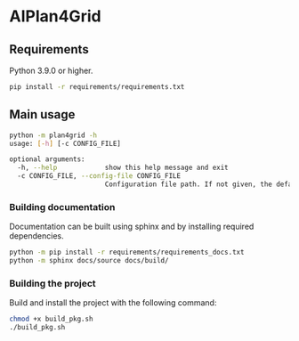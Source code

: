 # AIPlan4Grid

## Requirements

Python 3.9.0 or higher.

```bash
pip install -r requirements/requirements.txt
```

## Main usage

```bash
python -m plan4grid -h
usage: [-h] [-c CONFIG_FILE]

optional arguments:
  -h, --help            show this help message and exit
  -c CONFIG_FILE, --config-file CONFIG_FILE
                        Configuration file path. If not given, the default configuration file will be used.
```

### Building documentation

Documentation can be built using sphinx and by installing required dependencies.

```bash
python -m pip install -r requirements/requirements_docs.txt
python -m sphinx docs/source docs/build/
```

### Building the project

Build and install the project with the following command:

```bash
chmod +x build_pkg.sh
./build_pkg.sh
```
